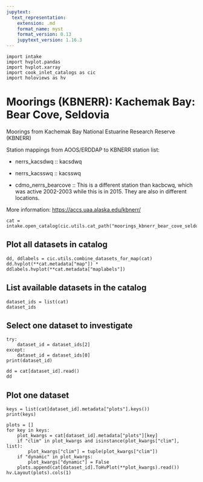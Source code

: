```yaml
---
jupytext:
  text_representation:
    extension: .md
    format_name: myst
    format_version: 0.13
    jupytext_version: 1.16.3
---
```


```{code-cell}
import intake
import hvplot.pandas
import hvplot.xarray
import cook_inlet_catalogs as cic
import holoviews as hv
```

# Moorings (KBNERR): Kachemak Bay: Bear Cove, Seldovia

Moorings from Kachemak Bay National Estuarine Research Reserve (KBNERR)
    
Station mappings from AOOS/ERDDAP to KBNERR station list:
* nerrs_kacsdwq :: kacsdwq
* nerrs_kacsswq :: kacsswq

* cdmo_nerrs_bearcove :: This is a different station than kacbcwq, which was active 2002-2003 while this is in 2015. They are also in different locations.
    
More information: https://accs.uaa.alaska.edu/kbnerr/



```{code-cell}
cat = intake.open_catalog(cic.utils.cat_path("moorings_kbnerr_bear_cove_seldovia"))
```

## Plot all datasets in catalog

```{code-cell}
dd, ddlabels = cic.utils.combine_datasets_for_map(cat)
dd.hvplot(**cat.metadata["map"]) * ddlabels.hvplot(**cat.metadata["maplabels"])
```

## List available datasets in the catalog

```{code-cell}
dataset_ids = list(cat)
dataset_ids
```

## Select one dataset to investigate

```{code-cell}
try:
    dataset_id = dataset_ids[2]
except:
    dataset_id = dataset_ids[0]
print(dataset_id)

dd = cat[dataset_id].read()
dd
```

## Plot one dataset

```{code-cell}
keys = list(cat[dataset_id].metadata["plots"].keys())
print(keys)

plots = []
for key in keys:
    plot_kwargs = cat[dataset_id].metadata["plots"][key]
    if "clim" in plot_kwargs and isinstance(plot_kwargs["clim"], list):
        plot_kwargs["clim"] = tuple(plot_kwargs["clim"])
    if "dynamic" in plot_kwargs:
        plot_kwargs["dynamic"] = False
    plots.append(cat[dataset_id].ToHvPlot(**plot_kwargs).read())
hv.Layout(plots).cols(1)
```
